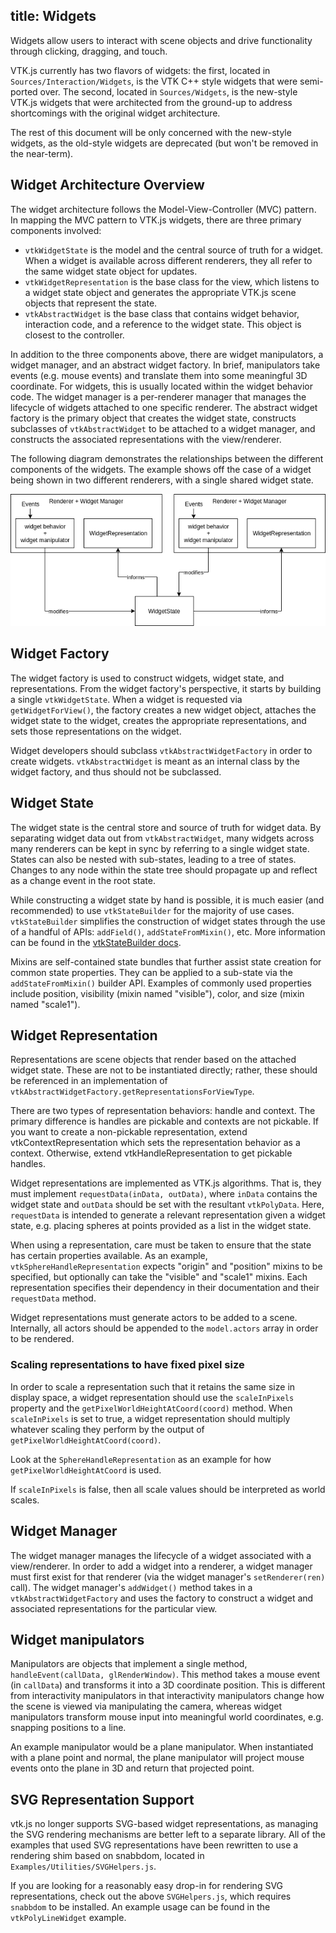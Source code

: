 title: Widgets
---

Widgets allow users to interact with scene objects and drive functionality
through clicking, dragging, and touch.

VTK.js currently has two flavors of widgets: the first, located in
`Sources/Interaction/Widgets`, is the VTK C++ style widgets that were
semi-ported over. The second, located in `Sources/Widgets`, is the new-style
VTK.js widgets that were architected from the ground-up to address shortcomings
with the original widget architecture.

The rest of this document will be only concerned with the new-style widgets, as
the old-style widgets are deprecated (but won't be removed in the near-term).

## Widget Architecture Overview

The widget architecture follows the Model-View-Controller (MVC) pattern. In
mapping the MVC pattern to VTK.js widgets, there are three primary components
involved:
- `vtkWidgetState` is the model and the central source of truth for a widget.
  When a widget is available across different renderers, they all refer to the
  same widget state object for updates.
- `vtkWidgetRepresentation` is the base class for the view, which listens to a
  widget state object and generates the appropriate VTK.js scene objects that
  represent the state.
- `vtkAbstractWidget` is the base class that contains widget behavior,
  interaction code, and a reference to the widget state. This object is closest
  to the controller.

In addition to the three components above, there are widget manipulators, a
widget manager, and an abstract widget factory. In brief, manipulators take
events (e.g. mouse events) and translate them into some meaningful 3D
coordinate. For widgets, this is usually located within the widget behavior
code. The widget manager is a per-renderer manager that manages the lifecycle
of widgets attached to one specific renderer. The abstract widget factory is
the primary object that creates the widget state, constructs subclasses of
`vtkAbstractWidget` to be attached to a widget manager, and constructs the
associated representations with the view/renderer.

The following diagram demonstrates the relationships between the different
components of the widgets. The example shows off the case of a widget being
shown in two different renderers, with a single shared widget state.

![Widgets Diagram][WidgetsDiagram]

## Widget Factory

The widget factory is used to construct widgets, widget state, and
representations. From the widget factory's perspective, it starts by building a
single `vtkWidgetState`. When a widget is requested via `getWidgetForView()`,
the factory creates a new widget object, attaches the widget state to the
widget, creates the appropriate representations, and sets those representations
on the widget.

Widget developers should subclass `vtkAbstractWidgetFactory` in order to create
widgets. `vtkAbstractWidget` is meant as an internal class by the widget
factory, and thus should not be subclassed.

## Widget State

The widget state is the central store and source of truth for widget data. By
separating widget data out from `vtkAbstractWidget`, many widgets across many
renderers can be kept in sync by referring to a single widget state. States can
also be nested with sub-states, leading to a tree of states. Changes to any
node within the state tree should propagate up and reflect as a change event in
the root state.

While constructing a widget state by hand is possible, it is much easier (and
recommended) to use `vtkStateBuilder` for the majority of use cases.
`vtkStateBuilder` simplifies the construction of widget states through the use
of a handful of APIs: `addField()`, `addStateFromMixin()`, etc. More
information can be found in the [vtkStateBuilder docs](../api/Widgets_Core_StateBuilder.html).

Mixins are self-contained state bundles that further assist state creation for
common state properties. They can be applied to a sub-state via the
`addStateFromMixin()` builder API. Examples of commonly used properties include
position, visibility (mixin named "visible"), color, and size (mixin named
"scale1").

## Widget Representation

Representations are scene objects that render based on the attached widget
state. These are not to be instantiated directly; rather, these should be
referenced in an implementation of
`vtkAbstractWidgetFactory.getRepresentationsForViewType`.

There are two types of representation behaviors: handle and context. The
primary difference is handles are pickable and contexts are not pickable. If
you want to create a non-pickable representation, extend
vtkContextRepresentation which sets the representation behavior as a context.
Otherwise, extend vtkHandleRepresentation to get pickable handles.

Widget representations are implemented as VTK.js algorithms. That is, they must
implement `requestData(inData, outData)`, where `inData` contains the widget
state and `outData` should be set with the resultant `vtkPolyData`. Here,
`requestData` is intended to generate a relevant representation given a widget
state, e.g. placing spheres at points provided as a list in the widget state.

When using a representation, care must be taken to ensure that the state has
certain properties available. As an example, `vtkSphereHandleRepresentation`
expects "origin" and "position" mixins to be specified, but optionally can take
the "visible" and "scale1" mixins. Each representation specifies their
dependency in their documentation and their `requestData` method.

Widget representations must generate actors to be added to a scene. Internally,
all actors should be appended to the `model.actors` array in order to be
rendered.

### Scaling representations to have fixed pixel size

In order to scale a representation such that it retains the same size in
display space, a widget representation should use the `scaleInPixels` property
and the `getPixelWorldHeightAtCoord(coord)` method. When `scaleInPixels` is set
to true, a widget representation should multiply whatever scaling they perform
by the output of `getPixelWorldHeightAtCoord(coord)`.

Look at the `SphereHandleRepresentation` as an example for how
`getPixelWorldHeightAtCoord` is used.

If `scaleInPixels` is false, then all scale values should be interpreted as
world scales.

## Widget Manager

The widget manager manages the lifecycle of a widget associated with a
view/renderer. In order to add a widget into a renderer, a widget manager must
first exist for that renderer (via the widget manager's `setRenderer(ren)`
call). The widget manager's `addWidget()` method takes in a
`vtkAbstractWidgetFactory` and uses the factory to construct a widget and
associated representations for the particular view.

## Widget manipulators

Manipulators are objects that implement a single method, `handleEvent(callData,
glRenderWindow)`. This method takes a mouse event (in `callData`) and
transforms it into a 3D coordinate position. This is different from
interactivity manipulators in that interactivity manipulators change how the
scene is viewed via manipulating the camera, whereas widget manipulators
transform mouse input into meaningful world coordinates, e.g. snapping
positions to a line.

An example manipulator would be a plane manipulator. When instantiated with a
plane point and normal, the plane manipulator will project mouse events onto the
plane in 3D and return that projected point.

## SVG Representation Support

vtk.js no longer supports SVG-based widget representations, as managing the SVG
rendering mechanisms are better left to a separate library. All of the examples
that used SVG representations have been rewritten to use a rendering shim based
on snabbdom, located in `Examples/Utilities/SVGHelpers.js`.

If you are looking for a reasonably easy drop-in for rendering SVG
representations, check out the above `SVGHelpers.js`, which requires `snabbdom`
to be installed. An example usage can be found in the `vtkPolyLineWidget`
example.

[WidgetsDiagram]: ./gallery/widgets_diagram.png
